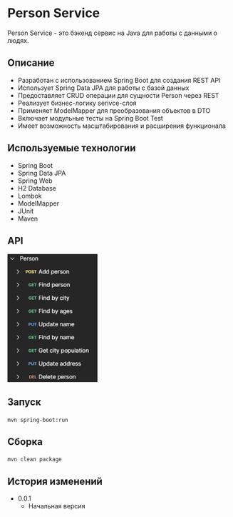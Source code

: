 # Person Service

Person Service - это бэкенд сервис на Java для работы с данными о людях.

## Описание

- Разработан с использованием Spring Boot для создания REST API  
- Использует Spring Data JPA для работы с базой данных
- Предоставляет CRUD операции для сущности Person через REST  
- Реализует бизнес-логику serivce-слоя 
- Применяет ModelMapper для преобразования объектов в DTO
- Включает модульные тесты на Spring Boot Test
- Имеет возможность масштабирования и расширения функционала

## Используемые технологии

- Spring Boot  
- Spring Data JPA
- Spring Web
- H2 Database
- Lombok
- ModelMapper
- JUnit
- Maven

## API

<img src="readme_assets/API.png" width="40%"/>

## Запуск

`mvn spring-boot:run`

## Сборка

`mvn clean package`

## История изменений

- 0.0.1 
  - Начальная версия